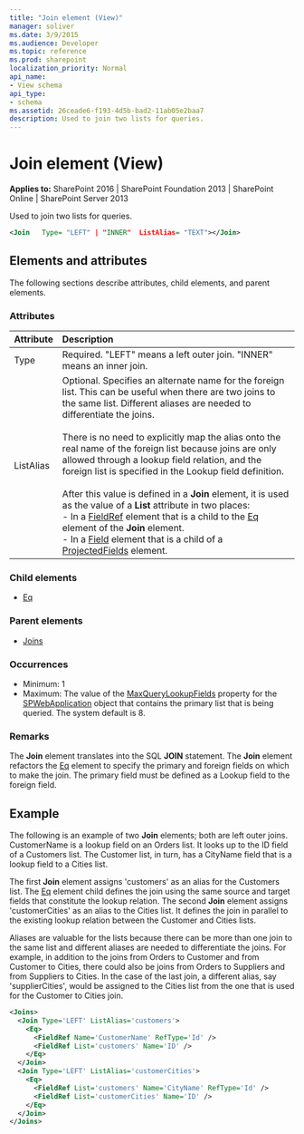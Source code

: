 ```yaml
---
title: "Join element (View)"
manager: soliver
ms.date: 3/9/2015
ms.audience: Developer
ms.topic: reference
ms.prod: sharepoint
localization_priority: Normal
api_name:
- View schema
api_type:
- schema
ms.assetid: 26ceade6-f193-4d5b-bad2-11ab05e2baa7
description: Used to join two lists for queries.
---
```


# Join element (View)

**Applies to:** SharePoint 2016 | SharePoint Foundation 2013 | SharePoint Online | SharePoint Server 2013
  
Used to join two lists for queries.
  
```XML
<Join   Type= "LEFT" | "INNER"  ListAlias= "TEXT"></Join>
```

## Elements and attributes

The following sections describe attributes, child elements, and parent elements.

### Attributes

|**Attribute**|**Description**|
|:-----|:-----|
|Type  <br/> |Required. "LEFT" means a left outer join. "INNER" means an inner join.  <br/> |
|ListAlias  <br/> | Optional. Specifies an alternate name for the foreign list. This can be useful when there are two joins to the same list. Different aliases are needed to differentiate the joins.<br/><br/>  There is no need to explicitly map the alias onto the real name of the foreign list because joins are only allowed through a lookup field relation, and the foreign list is specified in the Lookup field definition.<br/><br/>After this value is defined in a **Join** element, it is used as the value of a **List** attribute in two places:<br/>- In a [FieldRef](fieldref-element-query.md) element that is a child to the [Eq](eq-element-query.md) element of the **Join** element.  <br/>- In a [Field](field-element-list.md) element that is a child of a [ProjectedFields](projectedfields-element-view.md) element.  <br/> |
   
### Child elements

- [Eq](eq-element-query.md)
   
### Parent elements

- [Joins](joins-element-view.md)
   
### Occurrences

- Minimum: 1  
- Maximum: The value of the [MaxQueryLookupFields](https://msdn.microsoft.com/library/Microsoft.SharePoint.Administration.SPWebApplication.MaxQueryLookupFields.aspx) property for the [SPWebApplication](https://msdn.microsoft.com/library/Microsoft.SharePoint.Administration.SPWebApplication.aspx) object that contains the primary list that is being queried. The system default is 8.  
   
### Remarks

The **Join** element translates into the SQL **JOIN** statement. The **Join** element refactors the [Eq](eq-element-query.md) element to specify the primary and foreign fields on which to make the join. The primary field must be defined as a Lookup field to the foreign field. 
  
## Example

The following is an example of two **Join** elements; both are left outer joins. CustomerName is a lookup field on an Orders list. It looks up to the ID field of a Customers list. The Customer list, in turn, has a CityName field that is a lookup field to a Cities list. 

The first **Join** element assigns 'customers' as an alias for the Customers list. The [Eq](eq-element-query.md) element child defines the join using the same source and target fields that constitute the lookup relation. The second **Join** element assigns 'customerCities' as an alias to the Cities list. It defines the join in parallel to the existing lookup relation between the Customer and Cities lists. 
  
Aliases are valuable for the lists because there can be more than one join to the same list and different aliases are needed to differentiate the joins. For example, in addition to the joins from Orders to Customer and from Customer to Cities, there could also be joins from Orders to Suppliers and from Suppliers to Cities. In the case of the last join, a different alias, say 'supplierCities', would be assigned to the Cities list from the one that is used for the Customer to Cities join.
  
```XML
<Joins>
  <Join Type='LEFT' ListAlias='customers'>
    <Eq>
      <FieldRef Name='CustomerName' RefType='Id' />
      <FieldRef List='customers' Name='ID' />
    </Eq>
  </Join>
  <Join Type='LEFT' ListAlias='customerCities'>
    <Eq>
      <FieldRef List='customers' Name='CityName' RefType='Id' />
      <FieldRef List='customerCities' Name='ID' />
    </Eq>
  </Join>
</Joins>

```

<br/>
